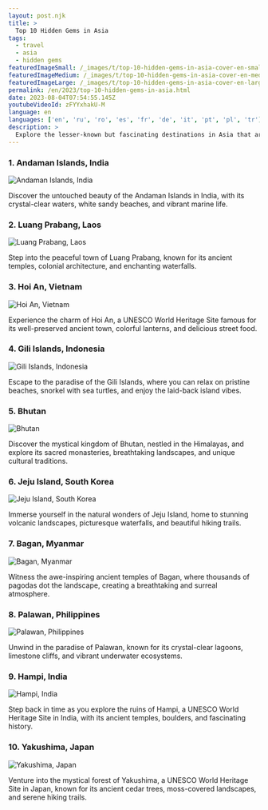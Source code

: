 ```yaml
---
layout: post.njk
title: >
  Top 10 Hidden Gems in Asia
tags:
  - travel
  - asia
  - hidden gems
featuredImageSmall: /_images/t/top-10-hidden-gems-in-asia-cover-en-small.webp
featuredImageMedium: /_images/t/top-10-hidden-gems-in-asia-cover-en-medium.webp
featuredImageLarge: /_images/t/top-10-hidden-gems-in-asia-cover-en-large.webp
permalink: /en/2023/top-10-hidden-gems-in-asia.html
date: 2023-08-04T07:54:55.145Z
youtubeVideoId: zFYYxhakU-M
language: en
languages: ['en', 'ru', 'ro', 'es', 'fr', 'de', 'it', 'pt', 'pl', 'tr']
description: >
  Explore the lesser-known but fascinating destinations in Asia that are often overlooked by tourists. From secluded beaches to mystical temples, this list will take you on an adventure off the beaten path.
---
```


### 1. Andaman Islands, India

![Andaman Islands, India](/_images/9/9b684b1a6b16f236242f7da8e3893593-medium.webp)

Discover the untouched beauty of the Andaman Islands in India, with its crystal-clear waters, white sandy beaches, and vibrant marine life.

### 2. Luang Prabang, Laos

![Luang Prabang, Laos](/_images/e/e656a58ba1d3ee8e51d73601aaae1d1b-medium.webp)

Step into the peaceful town of Luang Prabang, known for its ancient temples, colonial architecture, and enchanting waterfalls.

### 3. Hoi An, Vietnam

![Hoi An, Vietnam](/_images/3/3863168cab5beb42a2dd97a1dd758928-medium.webp)

Experience the charm of Hoi An, a UNESCO World Heritage Site famous for its well-preserved ancient town, colorful lanterns, and delicious street food.

### 4. Gili Islands, Indonesia

![Gili Islands, Indonesia](/_images/4/4123a51e5621331a177cdd71f638c7ba-medium.webp)

Escape to the paradise of the Gili Islands, where you can relax on pristine beaches, snorkel with sea turtles, and enjoy the laid-back island vibes.

### 5. Bhutan

![Bhutan](/_images/a/aeb9414c121afd276238ace735a5b828-medium.webp)

Discover the mystical kingdom of Bhutan, nestled in the Himalayas, and explore its sacred monasteries, breathtaking landscapes, and unique cultural traditions.

### 6. Jeju Island, South Korea

![Jeju Island, South Korea](/_images/3/3276655bc030eadb7ada725bdda3d376-medium.webp)

Immerse yourself in the natural wonders of Jeju Island, home to stunning volcanic landscapes, picturesque waterfalls, and beautiful hiking trails.

### 7. Bagan, Myanmar

![Bagan, Myanmar](/_images/3/30f95e7fd933da6705bdeb02d4ce57a1-medium.webp)

Witness the awe-inspiring ancient temples of Bagan, where thousands of pagodas dot the landscape, creating a breathtaking and surreal atmosphere.

### 8. Palawan, Philippines

![Palawan, Philippines](/_images/2/288c2f03b0bb0a23108c4c95458eb24b-medium.webp)

Unwind in the paradise of Palawan, known for its crystal-clear lagoons, limestone cliffs, and vibrant underwater ecosystems.

### 9. Hampi, India

![Hampi, India](/_images/4/4c079faa4326d7f28b2ee9818f1b9c5e-medium.webp)

Step back in time as you explore the ruins of Hampi, a UNESCO World Heritage Site in India, with its ancient temples, boulders, and fascinating history.

### 10. Yakushima, Japan

![Yakushima, Japan](/_images/a/afe6615f51545642e8b1865c6924c623-medium.webp)

Venture into the mystical forest of Yakushima, a UNESCO World Heritage Site in Japan, known for its ancient cedar trees, moss-covered landscapes, and serene hiking trails.

